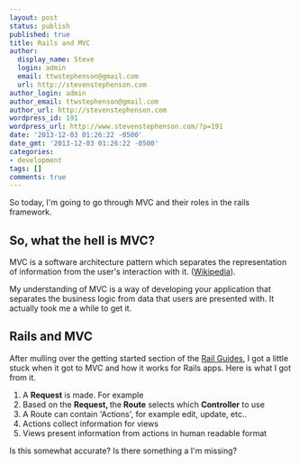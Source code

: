 ```yaml
---
layout: post
status: publish
published: true
title: Rails and MVC
author:
  display_name: Steve
  login: admin
  email: ttwstephenson@gmail.com
  url: http://stevenstephenson.com
author_login: admin
author_email: ttwstephenson@gmail.com
author_url: http://stevenstephenson.com
wordpress_id: 191
wordpress_url: http://www.stevenstephenson.com/?p=191
date: '2013-12-03 01:26:22 -0500'
date_gmt: '2013-12-03 01:26:22 -0500'
categories:
- development
tags: []
comments: true
---
```

<p>So today, I'm going to go through MVC and their roles in the rails framework.</p>
<h2>So, what the hell is MVC?</h2>
<p>MVC is a software architecture pattern which separates the representation of information from the user's interaction with it. (<a href="http://en.wikipedia.org/wiki/Model%E2%80%93view%E2%80%93controller">Wikipedia</a>).</p>
<p>My understanding of MVC is a way of developing your application that separates the business logic from data that users are presented with. It actually took me a while to get it.</p>
<h2>Rails and MVC</h2>
<p>After mulling over the getting started section of the <a href="http://guides.rubyonrails.org/getting_started.html#say-hello-rails">Rail Guides</a>, I got a little stuck when it got to MVC and how it works for Rails apps. Here is what I got from it.</p>
<ol>
<li>A <strong>Request</strong> is made. For example</li>
<li>Based on the <strong>Request, </strong>the<strong> </strong><strong>Route</strong> selects which <strong>Controller</strong> to use</li>
<li>A Route can contain 'Actions', for example edit, update, etc..</li>
<li>Actions collect information for views</li>
<li>Views present information from actions in human readable format</li>
</ol>
<p>Is this somewhat accurate? Is there something a I'm missing?</p>
